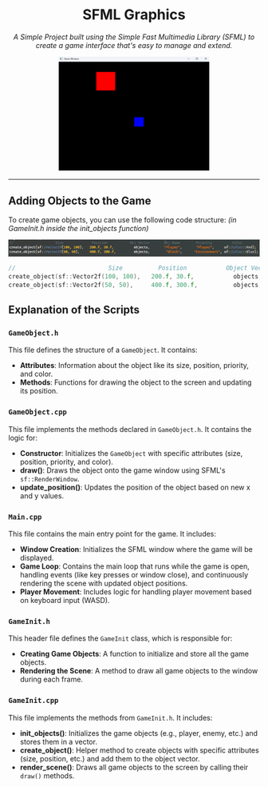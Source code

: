 <h1 align="center">SFML Graphics</h1>

<p align="center">
  <i>A Simple Project built using the Simple Fast Multimedia Library (SFML) to create a game interface that's easy to manage and extend.</i>
</p>

<p align="center">
  <img src="https://raw.githubusercontent.com/cadenmbond/SFML-Graphics/master/Game%20Window.png" alt="Game Window Example" width="60%" />
</p>

---

## Adding Objects to the Game

To create game objects, you can use the following code structure: <i>(in GameInit.h inside the init_objects function)</i>

<img src="https://raw.githubusercontent.com/cadenmbond/SFML-Graphics/master/CreateObject.png" alt="Create Object Example" align="center">

```cpp
//                          Size          Position           Object Vector        Object Name        Priority             Color
create_object(sf::Vector2f(100, 100),   200.f, 30.f,           objects,            "Player",         "Player",       sf::Color::Red);
create_object(sf::Vector2f(50, 50),     400.f, 300.f,          objects,            "Block",          "Environment",  sf::Color::Blue);
```

## Explanation of the Scripts

### `GameObject.h`

This file defines the structure of a `GameObject`. It contains:
- **Attributes**: Information about the object like its size, position, priority, and color.
- **Methods**: Functions for drawing the object to the screen and updating its position.

### `GameObject.cpp`

This file implements the methods declared in `GameObject.h`. It contains the logic for:
- **Constructor**: Initializes the `GameObject` with specific attributes (size, position, priority, and color).
- **draw()**: Draws the object onto the game window using SFML's `sf::RenderWindow`.
- **update_position()**: Updates the position of the object based on new x and y values.

### `Main.cpp`

This file contains the main entry point for the game. It includes:
- **Window Creation**: Initializes the SFML window where the game will be displayed.
- **Game Loop**: Contains the main loop that runs while the game is open, handling events (like key presses or window close), and continuously rendering the scene with updated object positions.
- **Player Movement**: Includes logic for handling player movement based on keyboard input (WASD).

### `GameInit.h`

This header file defines the `GameInit` class, which is responsible for:
- **Creating Game Objects**: A function to initialize and store all the game objects.
- **Rendering the Scene**: A method to draw all game objects to the window during each frame.

### `GameInit.cpp`

This file implements the methods from `GameInit.h`. It includes:
- **init_objects()**: Initializes the game objects (e.g., player, enemy, etc.) and stores them in a vector.
- **create_object()**: Helper method to create objects with specific attributes (size, position, etc.) and add them to the object vector.
- **render_scene()**: Draws all game objects to the screen by calling their `draw()` methods.
